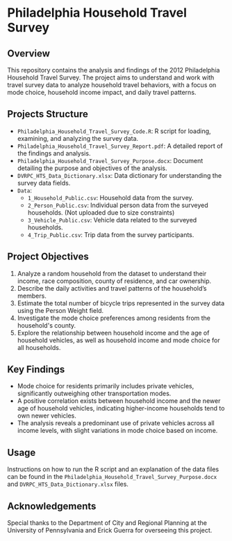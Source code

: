# Philadelphia Household Travel Survey

## Overview

This repository contains the analysis and findings of the 2012 Philadelphia Household Travel Survey. The project aims to understand and work with travel survey data to analyze household travel behaviors, with a focus on mode choice, household income impact, and daily travel patterns.

## Projects Structure

- `Philadelphia_Household_Travel_Survey_Code.R`: R script for loading, examining, and analyzing the survey data.
- `Philadelphia_Household_Travel_Survey_Report.pdf`: A detailed report of the findings and analysis.
- `Philadelphia_Household_Travel_Survey_Purpose.docx`: Document detailing the purpose and objectives of the analysis.
- `DVRPC_HTS_Data_Dictionary.xlsx`: Data dictionary for understanding the survey data fields.
- `Data`:
  - `1_Household_Public.csv`: Household data from the survey.
  - `2_Person_Public.csv`: Individual person data from the surveyed households. (Not uploaded due to size constraints)
  - `3_Vehicle_Public.csv`: Vehicle data related to the surveyed households.
  - `4_Trip_Public.csv`: Trip data from the survey participants.

## Project Objectives

1. Analyze a random household from the dataset to understand their income, race composition, county of residence, and car ownership.
2. Describe the daily activities and travel patterns of the household’s members.
3. Estimate the total number of bicycle trips represented in the survey data using the Person Weight field.
4. Investigate the mode choice preferences among residents from the household's county.
5. Explore the relationship between household income and the age of household vehicles, as well as household income and mode choice for all households.

## Key Findings

- Mode choice for residents primarily includes private vehicles, significantly outweighing other transportation modes.
- A positive correlation exists between household income and the newer age of household vehicles, indicating higher-income households tend to own newer vehicles.
- The analysis reveals a predominant use of private vehicles across all income levels, with slight variations in mode choice based on income.

## Usage

Instructions on how to run the R script and an explanation of the data files can be found in the `Philadelphia_Household_Travel_Survey_Purpose.docx` and `DVRPC_HTS_Data_Dictionary.xlsx` files.

## Acknowledgements

Special thanks to the Department of City and Regional Planning at the University of Pennsylvania and Erick Guerra for overseeing this project.

